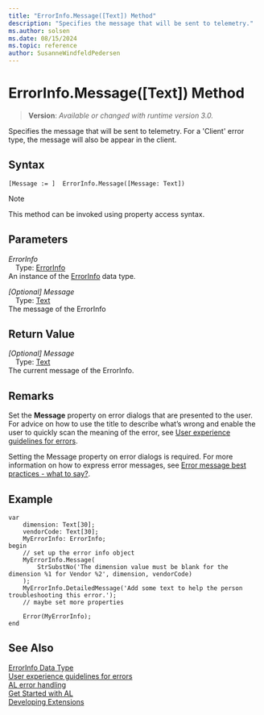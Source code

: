 ```yaml
---
title: "ErrorInfo.Message([Text]) Method"
description: "Specifies the message that will be sent to telemetry."
ms.author: solsen
ms.date: 08/15/2024
ms.topic: reference
author: SusanneWindfeldPedersen
---
```

[//]: # (START>DO_NOT_EDIT)
[//]: # (IMPORTANT:Do not edit any of the content between here and the END>DO_NOT_EDIT.)
[//]: # (Any modifications should be made in the .xml files in the ModernDev repo.)
# ErrorInfo.Message([Text]) Method
> **Version**: _Available or changed with runtime version 3.0._

Specifies the message that will be sent to telemetry. For a 'Client' error type, the message will also be appear in the client.


## Syntax
```AL
[Message := ]  ErrorInfo.Message([Message: Text])
```
> [!NOTE]
> This method can be invoked using property access syntax.
## Parameters
*ErrorInfo*  
&emsp;Type: [ErrorInfo](errorinfo-data-type.md)  
An instance of the [ErrorInfo](errorinfo-data-type.md) data type.  

*[Optional] Message*  
&emsp;Type: [Text](../text/text-data-type.md)  
The message of the ErrorInfo  


## Return Value
*[Optional] Message*  
&emsp;Type: [Text](../text/text-data-type.md)  
The current message of the ErrorInfo.


[//]: # (IMPORTANT: END>DO_NOT_EDIT)

## Remarks

Set the **Message** property on error dialogs that are presented to the user. For advice on how to use the title to describe what’s wrong and enable the user to quickly scan the meaning of the error, see [User experience guidelines for errors](../../devenv-error-handling-guidelines.md#error-message-body).  

Setting the Message property on error dialogs is required. For more information on how to express error messages, see [Error message best practices - what to say?](../../devenv-error-handling-guidelines.md#error_message_best_practices).


## Example 

```AL
var 
    dimension: Text[30];
    vendorCode: Text[30];
    MyErrorInfo: ErrorInfo;
begin
    // set up the error info object
    MyErrorInfo.Message(
        StrSubstNo('The dimension value must be blank for the dimension %1 for Vendor %2', dimension, vendorCode)
    );
    MyErrorInfo.DetailedMessage('Add some text to help the person troubleshooting this error.');
    // maybe set more properties

    Error(MyErrorInfo);
end
```


## See Also

[ErrorInfo Data Type](errorinfo-data-type.md)  
[User experience guidelines for errors](../../devenv-error-handling-guidelines.md)  
[AL error handling](../../devenv-al-error-handling.md)  
[Get Started with AL](../../devenv-get-started.md)  
[Developing Extensions](../../devenv-dev-overview.md)